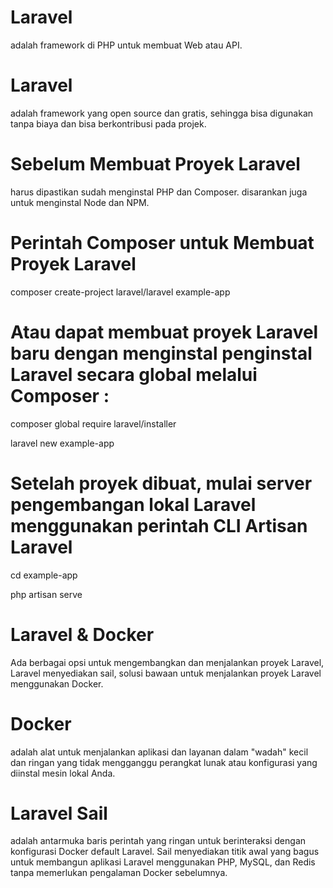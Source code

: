 # Laravel
adalah framework di PHP untuk membuat Web atau API.

# Laravel
adalah framework yang open source dan gratis, sehingga bisa digunakan tanpa biaya dan bisa berkontribusi pada projek.

# Sebelum Membuat Proyek Laravel
harus dipastikan sudah menginstal PHP dan Composer. disarankan juga untuk menginstal Node dan NPM.

# Perintah Composer untuk Membuat Proyek Laravel 
composer create-project laravel/laravel example-app

# Atau dapat membuat proyek Laravel baru dengan menginstal penginstal Laravel secara global melalui Composer :
composer global require laravel/installer
 
laravel new example-app

# Setelah proyek dibuat, mulai server pengembangan lokal Laravel menggunakan perintah CLI Artisan Laravel

cd example-app
 
php artisan serve

# Laravel & Docker
Ada berbagai opsi untuk mengembangkan dan menjalankan proyek Laravel, Laravel menyediakan sail, solusi bawaan untuk menjalankan proyek Laravel menggunakan Docker.
  
# Docker 
adalah alat untuk menjalankan aplikasi dan layanan dalam "wadah" kecil dan ringan yang tidak mengganggu perangkat lunak atau konfigurasi yang diinstal mesin lokal Anda.

# Laravel Sail
adalah antarmuka baris perintah yang ringan untuk berinteraksi dengan konfigurasi Docker default Laravel. Sail menyediakan titik awal yang bagus untuk membangun aplikasi Laravel menggunakan PHP, MySQL, dan Redis tanpa memerlukan pengalaman Docker sebelumnya.

